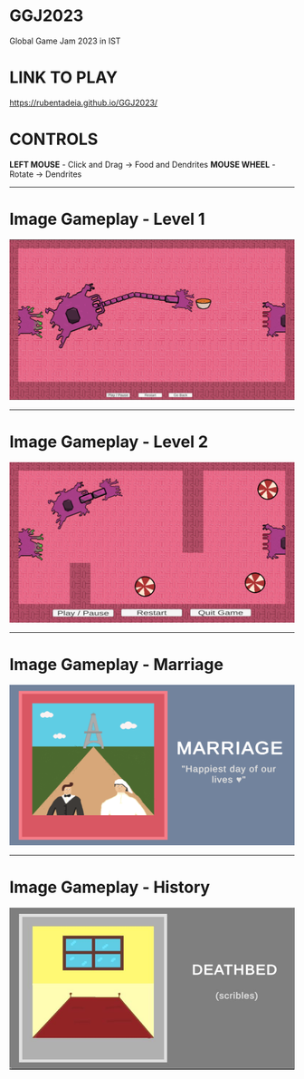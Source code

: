 # GGJ2023
Global Game Jam 2023 in IST

# LINK TO PLAY
https://rubentadeia.github.io/GGJ2023/

# CONTROLS
**LEFT MOUSE** - Click and Drag -> Food and Dendrites
**MOUSE WHEEL** - Rotate -> Dendrites

---

**Image Gameplay - Level 1**
======
![plot](./gameplay-images/level_1.png) 

---

**Image Gameplay - Level 2**
======
![plot](./gameplay-images/level_2.png) 

---

**Image Gameplay - Marriage**
======
![plot](./gameplay-images/marriage.png)

---

**Image Gameplay - History**
======
![plot](./gameplay-images/history.jpeg) 